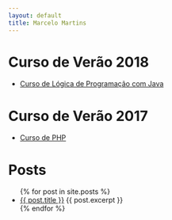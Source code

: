 ```yaml
---
layout: default
title: Marcelo Martins
---
```

# Curso de Verão 2018

* [Curso de Lógica de Programação com Java](https://mrezende.github.io/curso-verao-ime-usp-logica-com-java-2018)

# Curso de Verão 2017

* [Curso de PHP](https://mrezende.github.io/curso-verao-ime-usp-php-2017)

# Posts

<ul>
  {% for post in site.posts %}
    <li>
      <a href="{{ post.url }}">{{ post.title }}</a>
      {{ post.excerpt }}
    </li>
  {% endfor %}
</ul>
